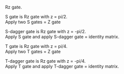 Rz gate.

S gate is Rz gate with z = pi/2. <br>
Apply two S gates = Z gate

S-dagger gate is Rz gate with z = -pi/2. <br>
Apply S gate and apply S-dagger gate = identity matrix.

T gate is Rz gate with z = pi/4. <br>
Apply two T gates = Z gate

T-dagger gate is Rz gate with z = -pi/4. <br>
Apply T gate and apply T-dagger gate = identity matrix.
